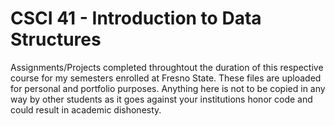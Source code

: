 # CSCI 41 - Introduction to Data Structures

Assignments/Projects completed throughtout the duration of this respective course for my semesters enrolled at Fresno State. These files are uploaded for personal and portfolio purposes. Anything here is not to be copied in any way by other students as it goes against your institutions honor code and could result in academic dishonesty.
